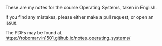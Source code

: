 These are my notes for the course Operating Systems, taken in English.

If you find any mistakes, please either make a pull request, or open an issue.

The PDFs may be found at https://robomarvin1501.github.io/notes_operating_systems/
